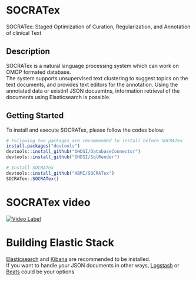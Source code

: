 # SOCRATex
SOCRATex: Staged Optimization of Curation, Regularization, and Annotation of clinical Text

## Description
SOCRATex is a natural language processing system which can work on OMOP formated database.  
The system supports unsupervised text clustering to suggest topics on the text documents, and provides text editors for the annotation. 
Using the annotated data or existinf JSON docuemtns, information retrieval of the documents using Elasticsearch is possible.  

## Getting Started
To install and execute SOCRATex, please follow the codes below:

```R
# Following two packages are recommended to install before SOCRATex
install.packages("devtools")
devtools::install_github("OHDSI/DatabaseConnector")
devtools::install_github("OHDSI/SqlRender")

# Install SOCRATex
devtools::install_github("ABMI/SOCRATex")
SOCRATex::SOCRATex()
```
# SOCRATex video
[![Video Label](http://img.youtube.com/vi/F7vR6hkugY4/0.jpg)](https://youtu.be/F7vR6hkugY4)


# Building Elastic Stack
[Elasticsearch](https://www.elastic.co/kr/downloads/elasticsearch) and [Kibana](https://www.elastic.co/kr/downloads/kibana) are recommended to be installed.  
If you want to handle your JSON documents in other ways, [Logstash](https://www.elastic.co/kr/downloads/logstash) or [Beats](https://www.elastic.co/kr/downloads/beats) could be your options
